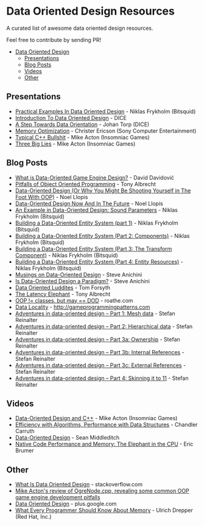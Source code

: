 # Data Oriented Design Resources

A curated list of awesome data oriented design resources.

Feel free to contribute by sending PR!

- [Data Oriented Design](#data-oriented-design-resources)
    - [Presentations](#presentations)
    - [Blog Posts](#blog-posts)
    - [Videos](#videos)
    - [Other](#other)

## Presentations

* [Practical Examples In Data Oriented Design](https://docs.google.com/presentation/d/17Bzle0w6jz-1ndabrvC5MXUIQ5jme0M8xBF71oz-0Js/present?slide=id.i0) - Niklas Frykholm (Bitsquid)
* [Introduction To Data Oriented Design](http://www.slideshare.net/DICEStudio/introduction-to-data-oriented-design) - DICE
* [A Step Towards Data Orientation](http://www.slideshare.net/DICEStudio/a-step-towards-data-orientation) - Johan Torp (DICE)
* [Memory Optimization](http://www.research.scea.com/research/pdfs/GDC2003_Memory_Optimization_18Mar03.pdf) - Christer Ericson (Sony Computer Entertainment)
* [Typical C++ Bullshit](http://macton.smugmug.com/gallery/8936708_T6zQX#!i=593426709&k=ZX4pZ) - Mike Acton (Insomniac Games)
* [Three Big Lies](http://cellperformance.beyond3d.com/articles/2008/03/three-big-lies.html) - Mike Acton (Insomniac Games)

## Blog Posts

* [What is Data-Oriented Game Engine Design?](http://gamedevelopment.tutsplus.com/articles/what-is-data-oriented-game-engine-design--cms-21052) - David Davidović
* [Pitfalls of Object Oriented Programming](http://www.slideshare.net/EmanWebDev/pitfalls-of-object-oriented-programminggcap09) - Tony Albrecht
* [Data-Oriented Design (Or Why You Might Be Shooting Yourself in The Foot With OOP)](http://gamesfromwithin.com/data-oriented-design) - Noel Llopis
* [Data-Oriented Design Now And In The Future](http://gamesfromwithin.com/data-oriented-design-now-and-in-the-future) - Noel Llopis
* [An Example in Data-Oriented Design: Sound Parameters](http://bitsquid.blogspot.it/2011/11/example-in-data-oriented-design-sound.html) - Niklas Frykholm (Bitsquid)
* [Building a Data-Oriented Entity System (part 1)](http://bitsquid.blogspot.it/2014/08/building-data-oriented-entity-system.html) - Niklas Frykholm (Bitsquid)
* [Building a Data-Oriented Entity System (Part 2: Components)](http://bitsquid.blogspot.it/2014/09/building-data-oriented-entity-system.html) - Niklas Frykholm (Bitsquid)
* [Building a Data-Oriented Entity System (Part 3: The Transform Component)](http://bitsquid.blogspot.it/2014/10/building-data-oriented-entity-system.html) - Niklas Frykholm (Bitsquid)
* [Building a Data-Oriented Entity System (Part 4: Entity Resources)](http://bitsquid.blogspot.it/2014/10/building-data-oriented-entity-system_10.html) - Niklas Frykholm (Bitsquid)
* [Musings on Data-Oriented Design](http://solid-angle.blogspot.it/2010/02/musings-on-data-oriented-design.html) - Steve Anichini
* [Is Data-Oriented Design a Paradigm?](http://solid-angle.blogspot.it/2010/12/is-data-oriented-design-paradigm.html) - Steve Anichini
* [Data Oriented Luddites](http://home.comcast.net/~tom_forsyth/blog.wiki.html#[[Data%20Oriented%20Luddites]]) - Tom Forsyth
* [The Latency Elephant](http://seven-degrees-of-freedom.blogspot.it/2009/10/latency-elephant.html) - Tony Albrecht
* [OOP != classes, but may == DOD](https://roathe.wordpress.com/2010/03/22/oop-classes-but-may-dod/) - roathe.com
* [Data Locality](http://gameprogrammingpatterns.com/data-locality.html) - http://gameprogrammingpatterns.com
* [Adventures in data-oriented design – Part 1: Mesh data](https://molecularmusings.wordpress.com/2011/11/03/adventures-in-data-oriented-design-part-1-mesh-data-3/) - Stefan Reinalter
* [Adventures in data-oriented design – Part 2: Hierarchical data](https://molecularmusings.wordpress.com/2013/02/22/adventures-in-data-oriented-design-part-2-hierarchical-data/) - Stefan Reinalter
* [Adventures in data-oriented design – Part 3a: Ownership](https://molecularmusings.wordpress.com/2013/05/02/adventures-in-data-oriented-design-part-3a-ownership/) - Stefan Reinalter
* [Adventures in data-oriented design – Part 3b: Internal References](https://molecularmusings.wordpress.com/2013/05/17/adventures-in-data-oriented-design-part-3b-internal-references/) - Stefan Reinalter
* [Adventures in data-oriented design – Part 3c: External References](https://molecularmusings.wordpress.com/2013/07/24/adventures-in-data-oriented-design-part-3c-external-references/) - Stefan Reinalter
* [Adventures in data-oriented design – Part 4: Skinning it to 11](https://molecularmusings.wordpress.com/2013/08/22/adventures-in-data-oriented-design-part-4-skinning-it-to-11/) - Stefan Reinalter

## Videos

* [Data-Oriented Design and C++](https://www.youtube.com/watch?v=rX0ItVEVjHc) - Mike Acton (Insomniac Games)
* [Efficiency with Algorithms, Performance with Data Structures](https://www.youtube.com/watch?v=fHNmRkzxHWs&list=WL&index=1) - Chandler Carruth
* [Data-Oriented Design](https://www.youtube.com/watch?v=16ZF9XqkfRY) - Sean Middleditch
* [Native Code Performance and Memory: The Elephant in the CPU](https://channel9.msdn.com/Events/Build/2013/4-329) - Eric Brumer

## Other

* [What Is Data Oriented Design](http://stackoverflow.com/questions/1641580/what-is-data-oriented-design) - stackoverflow.com
* [Mike Acton's review of OgreNode.cpp, revealing some common OOP game engine development pitfalls](http://www.bounceapp.com/116414)
* [Data Oriented Design](https://plus.google.com/u/0/+Dataorienteddesign/posts) - plus.google.com
* [What Every Programmer Should Know About Memory](http://www.akkadia.org/drepper/cpumemory.pdf) - Ulrich Drepper (Red Hat, Inc.)
